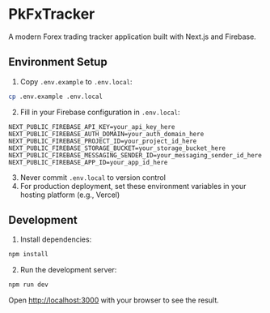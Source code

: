 # PkFxTracker

A modern Forex trading tracker application built with Next.js and Firebase.

## Environment Setup

1. Copy `.env.example` to `.env.local`:

```bash
cp .env.example .env.local
```

2. Fill in your Firebase configuration in `.env.local`:

```env
NEXT_PUBLIC_FIREBASE_API_KEY=your_api_key_here
NEXT_PUBLIC_FIREBASE_AUTH_DOMAIN=your_auth_domain_here
NEXT_PUBLIC_FIREBASE_PROJECT_ID=your_project_id_here
NEXT_PUBLIC_FIREBASE_STORAGE_BUCKET=your_storage_bucket_here
NEXT_PUBLIC_FIREBASE_MESSAGING_SENDER_ID=your_messaging_sender_id_here
NEXT_PUBLIC_FIREBASE_APP_ID=your_app_id_here
```

3. Never commit `.env.local` to version control
4. For production deployment, set these environment variables in your hosting platform (e.g., Vercel)

## Development

1. Install dependencies:

```bash
npm install
```

2. Run the development server:

```bash
npm run dev
```

Open [http://localhost:3000](http://localhost:3000) with your browser to see the result.

